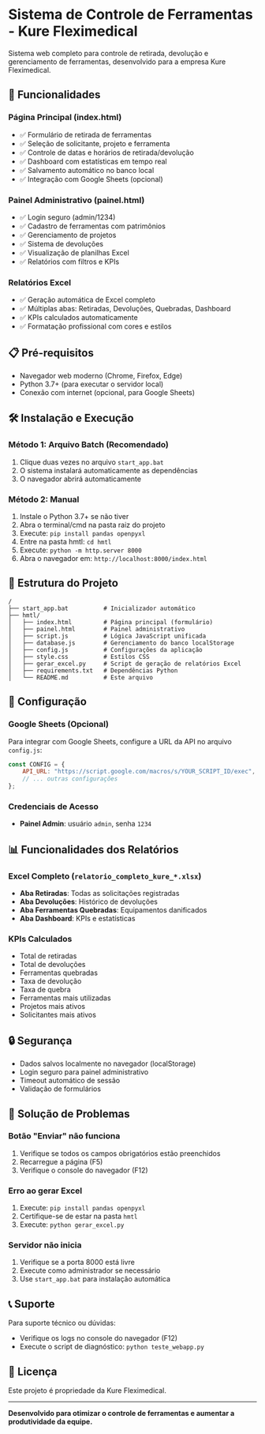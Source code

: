 # Sistema de Controle de Ferramentas - Kure Fleximedical

Sistema web completo para controle de retirada, devolução e gerenciamento de ferramentas, desenvolvido para a empresa Kure Fleximedical.

## 🚀 Funcionalidades

### Página Principal (index.html)
- ✅ Formulário de retirada de ferramentas
- ✅ Seleção de solicitante, projeto e ferramenta
- ✅ Controle de datas e horários de retirada/devolução
- ✅ Dashboard com estatísticas em tempo real
- ✅ Salvamento automático no banco local
- ✅ Integração com Google Sheets (opcional)

### Painel Administrativo (painel.html)
- ✅ Login seguro (admin/1234)
- ✅ Cadastro de ferramentas com patrimônios
- ✅ Gerenciamento de projetos
- ✅ Sistema de devoluções
- ✅ Visualização de planilhas Excel
- ✅ Relatórios com filtros e KPIs

### Relatórios Excel
- ✅ Geração automática de Excel completo
- ✅ Múltiplas abas: Retiradas, Devoluções, Quebradas, Dashboard
- ✅ KPIs calculados automaticamente
- ✅ Formatação profissional com cores e estilos

## 📋 Pré-requisitos

- Navegador web moderno (Chrome, Firefox, Edge)
- Python 3.7+ (para executar o servidor local)
- Conexão com internet (opcional, para Google Sheets)

## 🛠️ Instalação e Execução

### Método 1: Arquivo Batch (Recomendado)
1. Clique duas vezes no arquivo `start_app.bat`
2. O sistema instalará automaticamente as dependências
3. O navegador abrirá automaticamente

### Método 2: Manual
1. Instale o Python 3.7+ se não tiver
2. Abra o terminal/cmd na pasta raiz do projeto
3. Execute: `pip install pandas openpyxl`
4. Entre na pasta hmtl: `cd hmtl`
5. Execute: `python -m http.server 8000`
6. Abra o navegador em: `http://localhost:8000/index.html`

## 📁 Estrutura do Projeto

```
/
├── start_app.bat          # Inicializador automático
├── hmtl/
│   ├── index.html         # Página principal (formulário)
│   ├── painel.html        # Painel administrativo
│   ├── script.js          # Lógica JavaScript unificada
│   ├── database.js        # Gerenciamento do banco localStorage
│   ├── config.js          # Configurações da aplicação
│   ├── style.css          # Estilos CSS
│   ├── gerar_excel.py     # Script de geração de relatórios Excel
│   ├── requirements.txt   # Dependências Python
│   └── README.md          # Este arquivo
```

## 🔧 Configuração

### Google Sheets (Opcional)
Para integrar com Google Sheets, configure a URL da API no arquivo `config.js`:

```javascript
const CONFIG = {
    API_URL: "https://script.google.com/macros/s/YOUR_SCRIPT_ID/exec",
    // ... outras configurações
};
```

### Credenciais de Acesso
- **Painel Admin**: usuário `admin`, senha `1234`

## 📊 Funcionalidades dos Relatórios

### Excel Completo (`relatorio_completo_kure_*.xlsx`)
- **Aba Retiradas**: Todas as solicitações registradas
- **Aba Devoluções**: Histórico de devoluções
- **Aba Ferramentas Quebradas**: Equipamentos danificados
- **Aba Dashboard**: KPIs e estatísticas

### KPIs Calculados
- Total de retiradas
- Total de devoluções
- Ferramentas quebradas
- Taxa de devolução
- Taxa de quebra
- Ferramentas mais utilizadas
- Projetos mais ativos
- Solicitantes mais ativos

## 🔒 Segurança

- Dados salvos localmente no navegador (localStorage)
- Login seguro para painel administrativo
- Timeout automático de sessão
- Validação de formulários

## 🐛 Solução de Problemas

### Botão "Enviar" não funciona
1. Verifique se todos os campos obrigatórios estão preenchidos
2. Recarregue a página (F5)
3. Verifique o console do navegador (F12)

### Erro ao gerar Excel
1. Execute: `pip install pandas openpyxl`
2. Certifique-se de estar na pasta `hmtl`
3. Execute: `python gerar_excel.py`

### Servidor não inicia
1. Verifique se a porta 8000 está livre
2. Execute como administrador se necessário
3. Use `start_app.bat` para instalação automática

## 📞 Suporte

Para suporte técnico ou dúvidas:
- Verifique os logs no console do navegador (F12)
- Execute o script de diagnóstico: `python teste_webapp.py`

## 📝 Licença

Este projeto é propriedade da Kure Fleximedical.

---

**Desenvolvido para otimizar o controle de ferramentas e aumentar a produtividade da equipe.**
